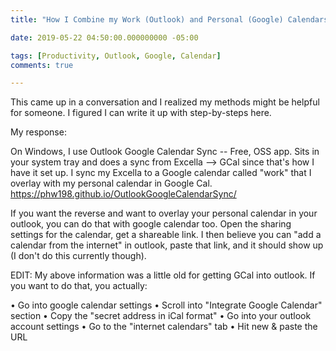 ```yaml
---
title: "How I Combine my Work (Outlook) and Personal (Google) Calendars"

date: 2019-05-22 04:50:00.000000000 -05:00

tags: [Productivity, Outlook, Google, Calendar]
comments: true

---
```


This came up in a conversation and I realized my methods might be helpful for someone. I figured I can write it up with step-by-steps here.

My response: 

On Windows, I use Outlook Google Calendar Sync --  Free, OSS app. Sits in your system tray and does a sync from Excella --> GCal since that's how I have it set up. I sync my Excella to a Google calendar called "work" that I overlay with my personal calendar in Google Cal. https://phw198.github.io/OutlookGoogleCalendarSync/

If you want the reverse and want to overlay your personal calendar in your outlook, you can do that with google calendar too. Open the sharing settings for the calendar, get a shareable link. I then believe you can "add a calendar from the internet" in outlook, paste that link, and it should show up (I don't do this currently though).

EDIT: My above information was a little old for getting GCal into outlook. If you want to do that, you actually:

• Go into google calendar settings
• Scroll into "Integrate Google Calendar" section
• Copy the "secret address in iCal format"
• Go into your outlook account settings
• Go to the "internet calendars" tab
• Hit new & paste the URL
